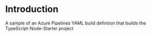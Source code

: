 # Introduction
A sample of an Azure Pipelines YAML build defintion that builds the TypeScript-Node-Starter project

